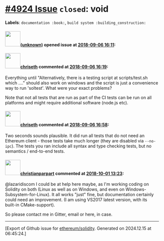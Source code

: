 # [\#4924 Issue](https://github.com/ethereum/solidity/issues/4924) `closed`: void
**Labels**: `documentation :book:`, `build system :building_construction:`


#### <img src="(unknown)" width="50">[(unknown)]((unknown)) opened issue at [2018-09-06 16:11](https://github.com/ethereum/solidity/issues/4924):



#### <img src="https://avatars.githubusercontent.com/u/9073706?v=4" width="50">[chriseth](https://github.com/chriseth) commented at [2018-09-06 16:19](https://github.com/ethereum/solidity/issues/4924#issuecomment-419155124):

Everything until "Alternatively, there is a testing script at scripts/test.sh which ...." should also work on windows and the script is just a convenience way to run 'soltest'. What were your exact problems?

Note that not all tests that are run as part of the CI tests can be run on all platforms and might require additional software (node.js etc).

#### <img src="https://avatars.githubusercontent.com/u/9073706?v=4" width="50">[chriseth](https://github.com/chriseth) commented at [2018-09-06 16:58](https://github.com/ethereum/solidity/issues/4924#issuecomment-419167378):

Two seconds sounds plausible. It did run all tests that do not need an Ethereum client - those tests take much longer (they are disabled via `--no-ipc`). The tests you ran include all syntax and type checking tests, but no semantics / end-to-end tests.

#### <img src="https://avatars.githubusercontent.com/u/56763?u=373e0766d5c45bef8c7c7fc5ed48394935772065&v=4" width="50">[christianparpart](https://github.com/christianparpart) commented at [2018-10-01 13:23](https://github.com/ethereum/solidity/issues/4924#issuecomment-425905684):

@lazaridiscom I could be at help here maybe, as I'm working coding on Solidity on both (Linux as well as on Windows, and even on Windows-Subsystem-for-Linux). It all works "just" fine, but documentation certainly could need an improvement. (I am using VS2017 latest version, with its built-in CMake-support).

So please contact me in Gitter, email or here, in case.


-------------------------------------------------------------------------------



[Export of Github issue for [ethereum/solidity](https://github.com/ethereum/solidity). Generated on 2024.12.15 at 06:45:24.]
